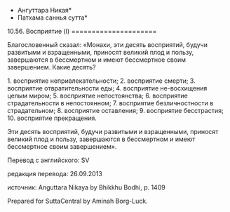 * Ангуттара Никая*
* Патхама саннья сутта*

10\.56\. Восприятие \(I\)
\=\=\=\=\=\=\=\=\=\=\=\=\=\=\=\=\=\=\=\=\=

Благословенный сказал: «Монахи, эти десять восприятий, будучи развитыми и взращенными, приносят великий плод и пользу, завершаются в бессмертном и имеют бессмертное своим завершением\. Какие десять?

1\. восприятие непривлекательности;
2\. восприятие смерти;
3\. восприятие отвратительности еды;
4\. восприятие не\-восхищения целым миром;
5\. восприятие непостоянства;
6\. восприятие страдательности в непостоянном;
7\. восприятие безличностности в страдательном;
8\. восприятие оставления;
9\. восприятие бесстрастия;
10\. восприятие прекращения\.

Эти десять восприятий, будучи развитыми и взращенными, приносят великий плод и пользу, завершаются в бессмертном и имеют бессмертное своим завершением»\.

Перевод с английского: SV

редакция перевода: 26\.09\.2013

источник: Anguttara Nikaya by Bhikkhu Bodhi, p\. 1409

Prepared for SuttaCentral by Aminah Borg\-Luck\.